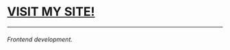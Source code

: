 # [VISIT MY SITE!](https://KIWI-pro.github.io/)
__________________________
###### Frontend development. 
